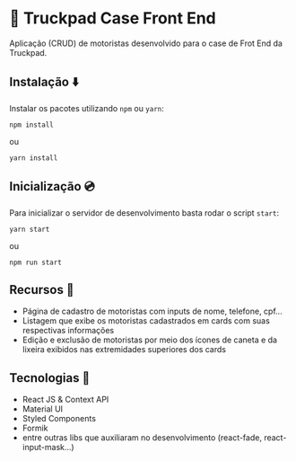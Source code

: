 # 🚛 Truckpad Case Front End 
 
Aplicação (CRUD) de motoristas desenvolvido para o case de Frot End da Truckpad.

## Instalação ⬇️ 

Instalar os pacotes utilizando `npm` ou `yarn`:

```
npm install
```

ou

```
yarn install
```

## Inicialização 💿

Para inicializar o servidor de desenvolvimento basta rodar o script `start`:

```
yarn start
```

ou

```
npm run start
```
## Recursos 📒

- Página de cadastro de motoristas com inputs de nome, telefone, cpf...
- Listagem que exibe os motoristas cadastrados em cards com suas respectivas informações
- Edição e exclusão de motoristas por meio dos ícones de caneta e da lixeira exibidos nas extremidades superiores dos cards

## Tecnologias 🤖
- React JS & Context API
- Material UI
- Styled Components
- Formik
- entre outras libs que auxiliaram no desenvolvimento (react-fade, react-input-mask...)
